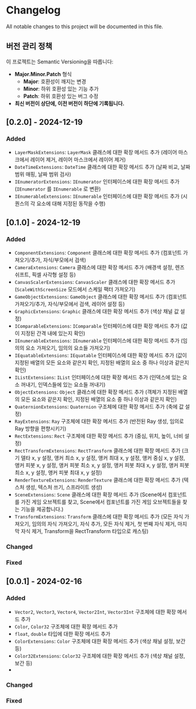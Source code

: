 # Changelog

All notable changes to this project will be documented in this file.

## 버전 관리 정책

이 프로젝트는 Semantic Versioning을 따릅니다:

- **Major.Minor.Patch** 형식
  - **Major**: 호환성이 깨지는 변경
  - **Minor**: 하위 호환성 있는 기능 추가
  - **Patch**: 하위 호환성 있는 버그 수정
- **최신 버전이 상단에, 이전 버전이 하단에 기록됩니다.**

## [0.2.0] - 2024-12-19

### Added

- `LayerMaskExtensions`: `LayerMask` 클래스에 대한 확장 메서드 추가 (레이어 마스크에서 레이어 제거, 레이어 마스크에서 레이어 제거)
- `DateTimeExtensions`: `DateTime` 클래스에 대한 확장 메서드 추가 (날짜 비교, 날짜 범위 매핑, 날짜 범위 검사)
- `IEnumeratorExtensions`: `IEnumerator` 인터페이스에 대한 확장 메서드 추가 (`IEnumerator` 를 `IEnumerable` 로 변환)
- `IEnumerableExtensions`: `IEnumerable` 인터페이스에 대한 확장 메서드 추가 (시퀀스의 각 요소에 대해 지정된 동작을 수행)

## [0.1.0] - 2024-12-19

### Added

- `ComponentExtensions`: `Component` 클래스에 대한 확장 메서드 추가 (컴포넌트 가져오기/추가, 자식/부모에서 검색)
- `CameraExtensions`: `Camera` 클래스에 대한 확장 메서드 추가 (배경색 설정, 렌즈 쉬프트, 픽셀 사각형 설정 등)
- `CanvasScalerExtensions`: `CanvasScaler` 클래스에 대한 확장 메서드 추가 (`ScaleWithScreenSize` 모드에서 스케일 팩터 가져오기)
- `GameObjectExtensions`: `GameObject` 클래스에 대한 확장 메서드 추가 (컴포넌트 가져오기/추가, 자식/부모에서 검색, 레이어 설정 등)
- `GraphicExtensions`: `Graphic` 클래스에 대한 확장 메서드 추가 (색상 채널 값 설정)
- `IComparableExtensions`: `IComparable` 인터페이스에 대한 확장 메서드 추가 (값이 지정된 간격 내에 있는지 확인)
- `IEnumerableExtensions`: `IEnumerable` 인터페이스에 대한 확장 메서드 추가 (임의의 요소 가져오기, 임의의 요소들 가져오기)
- `IEquatableExtensions`: `IEquatable` 인터페이스에 대한 확장 메서드 추가 (값이 지정된 배열의 모든 요소와 같은지 확인, 지정된 배열의 요소 중 하나 이상과 같은지 확인)
- `IListExtensions`: `IList` 인터페이스에 대한 확장 메서드 추가 (인덱스에 있는 요소 꺼내기, 인덱스들에 있는 요소들 꺼내기)
- `ObjectExtensions`: `Object` 클래스에 대한 확장 메서드 추가 (객체가 지정된 배열의 모든 요소와 같은지 확인, 지정된 배열의 요소 중 하나 이상과 같은지 확인)
- `QuaternionExtensions`: `Quaternion` 구조체에 대한 확장 메서드 추가 (축에 값 설정)
- `RayExtensions`: `Ray` 구조체에 대한 확장 메서드 추가 (반전된 Ray 생성, 임의로 Ray 방향을 편향시키기)
- `RectExtensions`: `Rect` 구조체에 대한 확장 메서드 추가 (중심, 위치, 높이, 너비 설정)
- `RectTransformExtensions`: `RectTransform` 클래스에 대한 확장 메서드 추가 (크기 델타 x, y 설정, 앵커 최소 x, y 설정, 앵커 최대 x, y 설정, 앵커 중심 x, y 설정, 앵커 피봇 x, y 설정, 앵커 피봇 최소 x, y 설정, 앵커 피봇 최대 x, y 설정, 앵커 피봇 최소 x, y 설정, 앵커 피봇 최대 x, y 설정)
- `RenderTextureExtensions`: `RenderTexture` 클래스에 대한 확장 메서드 추가 (텍스처 생성, 텍스처 쓰기, 스프라이트 생성)
- `SceneExtensions`: `Scene` 클래스에 대한 확장 메서드 추가 (Scene에서 컴포넌트를 가진 게임 오브젝트를 찾고, Scene에서 컴포넌트를 가진 게임 오브젝트들을 찾는 기능을 제공합니다.)
- `TransformExtensions`: `Transform` 클래스에 대한 확장 메서드 추가 (모든 자식 가져오기, 임의의 자식 가져오기, 자식 추가, 모든 자식 제거, 첫 번째 자식 제거, 마지막 자식 제거, Transform을 RectTransform 타입으로 캐스팅)

### Changed

### Fixed

## [0.0.1] - 2024-02-16

### Added

- `Vector2`, `Vector3`, `Vector4`, `Vector2Int`, `Vector3Int`  구조체에 대한 확장 메서드 추가
- `Color`, `Color32` 구조체에 대한 확장 메서드 추가
- `float`, `double` 타입에 대한 확장 메서드 추가
- `ColorExtensions`: `Color` 구조체에 대한 확장 메서드 추가 (색상 채널 설정, 보간 등)
- `Color32Extensions`: `Color32` 구조체에 대한 확장 메서드 추가 (색상 채널 설정, 보간 등)
-

### Changed

### Fixed
